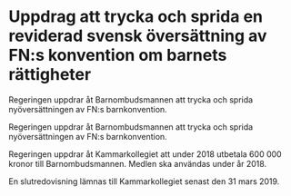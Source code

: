 # Uppdrag att trycka och sprida en reviderad svensk översättning av FN:s konvention om barnets rättigheter

Regeringen uppdrar åt Barnombudsmannen att trycka och sprida nyöversättningen av FN:s barnkonvention.

Regeringen uppdrar åt Barnombudsmannen att trycka och sprida nyöversättningen av FN:s barnkonvention.

Regeringen uppdrar åt Kammarkollegiet att under 2018 utbetala 600 000 kronor till Barnombudsmannen. Medlen ska användas under år 2018.

En slutredovisning lämnas till Kammarkollegiet senast den 31 mars 2019.
